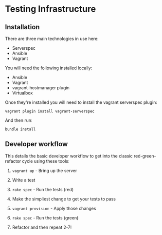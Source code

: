 Testing Infrastructure
======================

## Installation

There are three main technologies in use here:

- Serverspec
- Ansible
- Vagrant

You will need the following installed locally:
- Ansible
- Vagrant
- vagrant-hostmanager plugin
- Virtualbox

Once they're installed you will need to install the vagrant serverspec plugin:
```
vagrant plugin install vagrant-serverspec
```

And then run:
```
bundle install
```

## Developer workflow
This details the basic developer workflow to get into the classic red-green-refactor cycle using these tools:

1. ``` vagrant up ``` - Bring up the server 

2. Write a test

3. ``` rake spec ``` - Run the tests (red) 

4. Make the simpliest change to get your tests to pass

5. ``` vagrant provision ``` - Apply those changes 

6. ``` rake spec ``` - Run the tests (green)

7. Refactor and then repeat 2-7! 